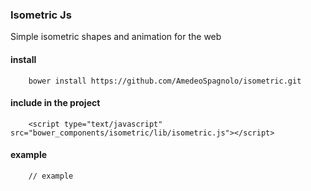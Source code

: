 ### Isometric Js

Simple isometric shapes and animation for the web

#### install

		bower install https://github.com/AmedeoSpagnolo/isometric.git

#### include in the project

		<script type="text/javascript" src="bower_components/isometric/lib/isometric.js"></script>

#### example

		// example
